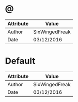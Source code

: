 # @
| Attribute | Value |
| ---  | ---     |
| Author | SixWingedFreak |
| Date | 03/12/2016 |
# Default
| Attribute | Value |
| ---  | ---     |
| Author | SixWingedFreak |
| Date | 03/12/2016 |
